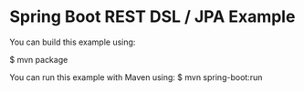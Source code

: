 # Spring Boot REST DSL / JPA Example


You can build this example using:

$ mvn package

You can run this example with Maven using:
$ mvn spring-boot:run
